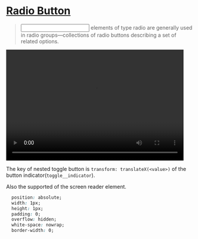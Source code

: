 # [Radio Button](https://developer.mozilla.org/en-US/docs/Web/HTML/Reference/Elements/input/radio)

> <input> elements of type radio are generally used in radio groups—collections of radio buttons describing a set of related options.

<video width="480" height="300" controls>
  <source src="screenshot.mp4" type="video/mp4">
</video>

The key of nested toggle button is `transform: translateX(<value>)` of the button indicator(`toggle__indicator`).

Also the supported of the screen reader element.

```css
  position: absolute;
  width: 1px;
  height: 1px;
  padding: 0;
  overflow: hidden;
  white-space: nowrap;
  border-width: 0;
```
